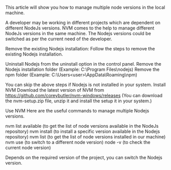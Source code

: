 This article will show you how to manage multiple node versions in the local machine.

A developer may be working in different projects which are dependent on different NodeJs versions. NVM comes to the help to manage different NodeJs versions in the same machine. The Nodejs versions could be switched as per the current need of the developer.

Remove the existing Nodejs installation:
Follow the steps to remove the existing Nodejs installation.

Uninstall Nodejs from the uninstall option in the control panel.
Remove the Nodejs installation folder (Example: C:\Program Files\nodejs)
Remove the npm folder (Example: C:\Users\<user>\AppData\Roaming\npm)


You can skip the above steps if Nodejs is not installed in your system.
Install NVM
Download the latest version of NVM from https://github.com/coreybutler/nvm-windows/releases (You can download the nvm-setup.zip file, unzip it and install the setup it in your system.)

Use NVM
Here are the useful commands to manage multiple Nodejs versions.

nvm list available (to get the list of node versions available in the NodeJs repository)
nvm install <version-number> (to install a specific version available in the Nodejs repository)
nvm list (to get the list of node versions installed in our machine)
nvm use <version-number> (to switch to a different node version)
node -v (to check the current node version)


Depends on the required version of the project, you can switch the Nodejs version.
